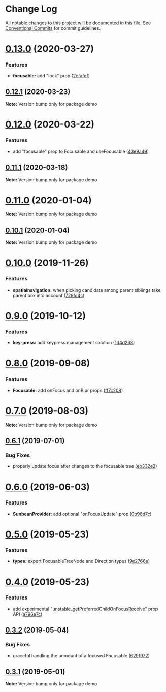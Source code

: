 # Change Log

All notable changes to this project will be documented in this file.
See [Conventional Commits](https://conventionalcommits.org) for commit guidelines.

# [0.13.0](https://github.com/wzrdzl/react-sunbeam/compare/v0.12.1...v0.13.0) (2020-03-27)

### Features

-   **focusable:** add "lock" prop ([2efafdf](https://github.com/wzrdzl/react-sunbeam/commit/2efafdf7debb5471dcf9d2fc28b041d1a2287468))

## [0.12.1](https://github.com/wzrdzl/react-sunbeam/compare/v0.12.0...v0.12.1) (2020-03-23)

**Note:** Version bump only for package demo

# [0.12.0](https://github.com/wzrdzl/react-sunbeam/compare/v0.11.1...v0.12.0) (2020-03-22)

### Features

-   add "focusable" prop to Focusable and useFocusable ([43e9a49](https://github.com/wzrdzl/react-sunbeam/commit/43e9a49320dee817b02d1ddfb486bbd21825bd8a))

## [0.11.1](https://github.com/wzrdzl/react-sunbeam/compare/v0.11.0...v0.11.1) (2020-03-18)

**Note:** Version bump only for package demo

# [0.11.0](https://github.com/wzrdzl/react-sunbeam/compare/v0.10.1...v0.11.0) (2020-01-04)

**Note:** Version bump only for package demo

## [0.10.1](https://github.com/wzrdzl/react-sunbeam/compare/v0.10.0...v0.10.1) (2020-01-04)

**Note:** Version bump only for package demo

# [0.10.0](https://github.com/wzrdzl/react-sunbeam/compare/v0.9.0...v0.10.0) (2019-11-26)

### Features

-   **spatialnavigation:** when picking candidate among parent siblings take parent box into account ([729fc4c](https://github.com/wzrdzl/react-sunbeam/commit/729fc4c))

# [0.9.0](https://github.com/wzrdzl/react-sunbeam/compare/v0.8.0...v0.9.0) (2019-10-12)

### Features

-   **key-press:** add keypress management solution ([1d4d263](https://github.com/wzrdzl/react-sunbeam/commit/1d4d263))

# [0.8.0](https://github.com/wzrdzl/react-sunbeam/compare/v0.7.0...v0.8.0) (2019-09-08)

### Features

-   **Focusable:** add onFocus and onBlur props ([ff7c208](https://github.com/wzrdzl/react-sunbeam/commit/ff7c208))

# [0.7.0](https://github.com/wzrdzl/react-sunbeam/compare/v0.6.1...v0.7.0) (2019-08-03)

**Note:** Version bump only for package demo

## [0.6.1](https://github.com/wzrdzl/react-sunbeam/compare/v0.6.0...v0.6.1) (2019-07-01)

### Bug Fixes

-   properly update focus after changes to the focusable tree ([eb332e2](https://github.com/wzrdzl/react-sunbeam/commit/eb332e2))

# [0.6.0](https://github.com/wzrdzl/react-sunbeam/compare/v0.5.0...v0.6.0) (2019-06-03)

### Features

-   **SunbeanProvider:** add optional "onFocusUpdate" prop ([0b98d7c](https://github.com/wzrdzl/react-sunbeam/commit/0b98d7c))

# [0.5.0](https://github.com/wzrdzl/react-sunbeam/compare/v0.4.0...v0.5.0) (2019-05-23)

### Features

-   **types:** export FocusableTreeNode and Direction types ([9e2766e](https://github.com/wzrdzl/react-sunbeam/commit/9e2766e))

# [0.4.0](https://github.com/wzrdzl/react-sunbeam/compare/v0.3.2...v0.4.0) (2019-05-23)

### Features

-   add experimental "unstable_getPreferredChildOnFocusReceive" prop API ([a796e7c](https://github.com/wzrdzl/react-sunbeam/commit/a796e7c))

## [0.3.2](https://github.com/wzrdzl/react-sunbeam/compare/v0.3.1...v0.3.2) (2019-05-04)

### Bug Fixes

-   graceful handling the unmount of a focused Focusable ([629f972](https://github.com/wzrdzl/react-sunbeam/commit/629f972))

## [0.3.1](https://github.com/wzrdzl/react-sunbeam/compare/v0.3.0...v0.3.1) (2019-05-01)

**Note:** Version bump only for package demo
